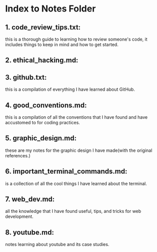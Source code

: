 # Index to Notes Folder

## 1. code_review_tips.txt:
this is a thorough guide to learning how to review someone's code, it includes things to keep in mind and how to get started.

## 2. ethical_hacking.md:


## 3. github.txt: 
this is a compilation of everything I have learned about GitHub.

## 4. good_conventions.md: 
this is a compilation of all the conventions that I have found and have accustomed to for coding practices.

## 5. graphic_design.md: 
these are my notes for the graphic design I have made(with the original references.)

## 6. important_terminal_commands.md:
is a collection of all the cool things I have learned about the terminal.

## 7. web_dev.md:
all the knowledge that I have found useful, tips, and tricks for web development.

## 8. youtube.md: 
notes learning about youtube and its case studies.
